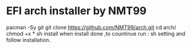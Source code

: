 # EFI arch installer by NMT99
pacman -Sy git 
git clone https://github.com/NMT99/arch.git
cd arch/
chmod +x *
sh install 
when install done ,to countinue run :
sh setting 
and follow installation.
